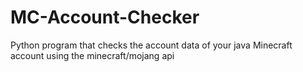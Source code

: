 # MC-Account-Checker
Python program that checks the account data of your java Minecraft account using the minecraft/mojang api
